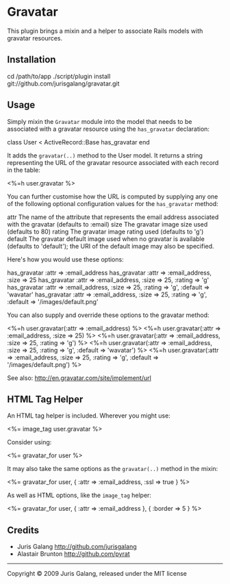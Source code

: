 Gravatar
========

This plugin brings a mixin and a helper to associate Rails models with gravatar resources.


Installation
------------

  cd /path/to/app
  ./script/plugin install git://github.com/jurisgalang/gravatar.git


Usage
-----

Simply mixin the `Gravatar` module into the model that needs to be associated with a gravatar resource using the `has_gravatar` declaration:

  class User < ActiveRecord::Base
    has_gravatar
  end

It adds the `gravatar(..)` method to the User model. It returns a string representing the URL of the gravatar resource associated with each record in the table:

  <%=h user.gravatar %>

You can further customise how the URL is computed by supplying any one of the following optional configuration values for the `has_gravatar` method:

  attr    The name of the attribute that represents the email address associated with the gravatar (defaults to :email)
  size    The gravatar image size used (defaults to 80)
  rating  The gravatar image rating used (defaults to 'g')
  default The gravatar default image used when no gravatar is available (defaults to 'default'); 
          the URI of the default image may also be specified. 

Here's how you would use these options:

  has_gravatar :attr => :email_address
  has_gravatar :attr => :email_address, :size => 25
  has_gravatar :attr => :email_address, :size => 25, :rating => 'g'
  has_gravatar :attr => :email_address, :size => 25, :rating => 'g', :default => 'wavatar'
  has_gravatar :attr => :email_address, :size => 25, :rating => 'g', :default => '/images/default.png'
  
You can also supply and override these options to the gravatar method:

  <%=h user.gravatar(:attr => :email_address) %>
  <%=h user.gravatar(:attr => :email_address, :size => 25) %>
  <%=h user.gravatar(:attr => :email_address, :size => 25, :rating => 'g') %>
  <%=h user.gravatar(:attr => :email_address, :size => 25, :rating => 'g', :default => 'wavatar') %>
  <%=h user.gravatar(:attr => :email_address, :size => 25, :rating => 'g', :default => '/images/default.png') %>

See also: http://en.gravatar.com/site/implement/url


HTML Tag Helper
---------------

An HTML tag helper is included. Wherever you might use:

  <%= image_tag user.gravatar %>
  
Consider using:

  <%= gravatar_for user %>

It may also take the same options as the `gravatar(..)` method in the mixin:

  <%= gravatar_for user, { :attr => :email_address, :ssl => true } %>

As well as HTML options, like the `image_tag` helper:

  <%= gravatar_for user, { :attr => :email_address }, { :border => 5 } %>


Credits
-------

+ Juris Galang <http://github.com/jurisgalang>
+ Alastair Brunton <http://github.com/pyrat>


---

Copyright &copy; 2009 Juris Galang, released under the MIT license
